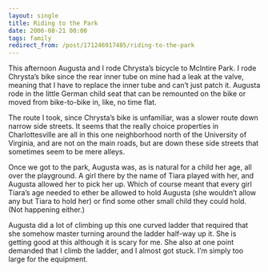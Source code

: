 ```yaml
---
layout: single
title: Riding to the Park
date: 2006-08-21 00:00
tags: family
redirect_from: /post/171246917485/riding-to-the-park
---
```

This afternoon Augusta and I rode Chrysta&rsquo;s bicycle to McIntire Park. I rode Chrysta&rsquo;s bike since the rear inner tube on mine had a leak at the valve, meaning that I have to replace the inner tube and can&rsquo;t just patch it. Augusta rode in the little German child seat that can be remounted on the bike or moved from bike-to-bike in, like, no time flat.

The route I took, since Chrysta&rsquo;s bike is unfamiliar, was a slower route down narrow side streets. It seems that the really choice properties in Charlottesville are all in this one neighborhood north of the University of Virginia, and are not on the main roads, but are down these side streets that sometimes seem to be mere alleys.

Once we got to the park, Augusta was, as is natural for a child her age, all over the playground. A girl there by the name of Tiara played with her, and Augusta allowed her to pick her up. Which of course meant that every girl Tiara&rsquo;s age needed to ether be allowed to hold Augusta (she wouldn&rsquo;t allow any but Tiara to hold her) or find some other small child they could hold. (Not happening either.)

Augusta did a lot of climbing up this one curved ladder that required that she somehow master turning around the ladder half-way up it. She is getting good at this although it is scary for me. She also at one point demanded that I climb the ladder, and I almost got stuck. I&rsquo;m simply too large for the equipment.
